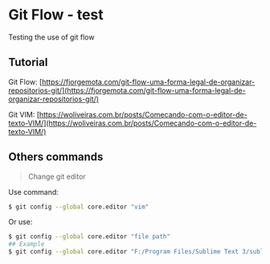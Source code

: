 # Git Flow - test

Testing the use of git flow

## Tutorial
Git Flow: [https://fjorgemota.com/git-flow-uma-forma-legal-de-organizar-repositorios-git/](https://fjorgemota.com/git-flow-uma-forma-legal-de-organizar-repositorios-git/)

Git VIM: [https://woliveiras.com.br/posts/Comecando-com-o-editor-de-texto-VIM/](https://woliveiras.com.br/posts/Comecando-com-o-editor-de-texto-VIM/)

## Others commands

> Change git editor

Use command:

```bash
$ git config --global core.editor "vim"
```

Or use:
```bash
$ git config --global core.editor "file path"
## Example
$ git config --global core.editor "F:/Program Files/Sublime Text 3/sublime_text.exe"
```